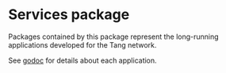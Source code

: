 # Services package

Packages contained by this package represent the long-running applications developed for the Tang network.

See [godoc](https://godoc.org/github.com/tang/go/services) for details about each application.